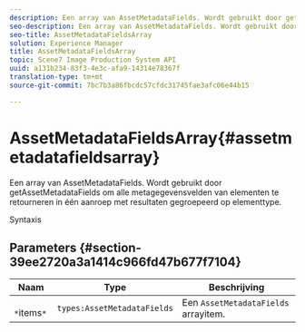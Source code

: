 ```yaml
---
description: Een array van AssetMetadataFields. Wordt gebruikt door getAssetMetadataFields om alle metagegevensvelden van elementen te retourneren in één aanroep met resultaten gegroepeerd op elementtype.
seo-description: Een array van AssetMetadataFields. Wordt gebruikt door getAssetMetadataFields om alle metagegevensvelden van elementen te retourneren in één aanroep met resultaten gegroepeerd op elementtype.
seo-title: AssetMetadataFieldsArray
solution: Experience Manager
title: AssetMetadataFieldsArray
topic: Scene7 Image Production System API
uuid: a131b234-83f3-4e3c-afa9-14314e78367f
translation-type: tm+mt
source-git-commit: 7bc7b3a86fbcdc57cfdc31745fae3afc06e44b15

---
```



# AssetMetadataFieldsArray{#assetmetadatafieldsarray}

Een array van AssetMetadataFields. Wordt gebruikt door getAssetMetadataFields om alle metagegevensvelden van elementen te retourneren in één aanroep met resultaten gegroepeerd op elementtype.

Syntaxis

## Parameters {#section-39ee2720a3a1414c966fd47b677f7104}

| Naam | Type | Beschrijving |
|---|---|---|
| ` *`items`*` | `types:AssetMetadataFields` | Een `AssetMetadataFields` arrayitem. |

